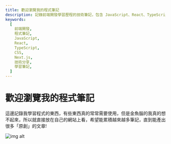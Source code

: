 ```yaml
---
title: 歡迎瀏覽我的程式筆記
description: 記錄前端開發學習歷程的技術筆記，包含 JavaScript、React、TypeScript、CSS、Next.js 等前端技術分享與實戰經驗
keywords:
  [
    前端開發,
    程式筆記,
    JavaScript,
    React,
    TypeScript,
    CSS,
    Next.js,
    技術分享,
    學習筆記,
  ]
---
```


# 歡迎瀏覽我的程式筆記

這邊記錄我學習程式的東西，有些東西真的常常需要使用，但是金魚腦的我真的想不起來，所以就直接放在自己的網站上看，希望能累積越來越多筆記，直到能產出很多「原創」的文章!

![img alt](/img/Learning-amico.png)
